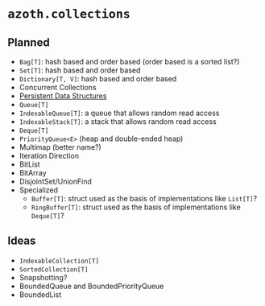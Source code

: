 # `azoth.collections`

## Planned

* `Bag[T]`: hash based and order based (order based is a sorted list?)
* `Set[T]`: hash based and order based
* `Dictionary[T, V]`: hash based and order based
* Concurrent Collections
* [Persistent Data Structures](https://en.wikipedia.org/wiki/Persistent_data_structure)
* `Queue[T]`
* `IndexableQueue[T]`: a queue that allows random read access
* `IndexableStack[T]`: a stack that allows random read access
* `Deque[T]`
* `PriorityQueue<E>` (heap and double-ended heap)
* Multimap (better name?)
* Iteration Direction
* BitList
* BitArray
* DisjointSet/UnionFind
* Specialized
  * `Buffer[T]`: struct used as the basis of implementations like `List[T]`?
  * `RingBuffer[T]`: struct used as the basis of implementations like `Deque[T]`?

## Ideas

* `IndexableCollection[T]`
* `SortedCollection[T]`
* Snapshotting?
* BoundedQueue and BoundedPriorityQueue
* BoundedList
